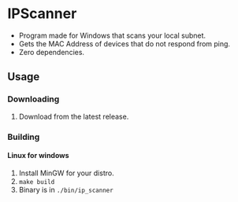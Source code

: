 # IPScanner
- Program made for Windows that scans your local subnet.
- Gets the MAC Address of devices that do not respond from ping.
- Zero dependencies.

## Usage
### Downloading
1. Download from the latest release.
### Building
#### Linux for windows
1. Install MinGW for your distro.
2. `make build`
3. Binary is in `./bin/ip_scanner`